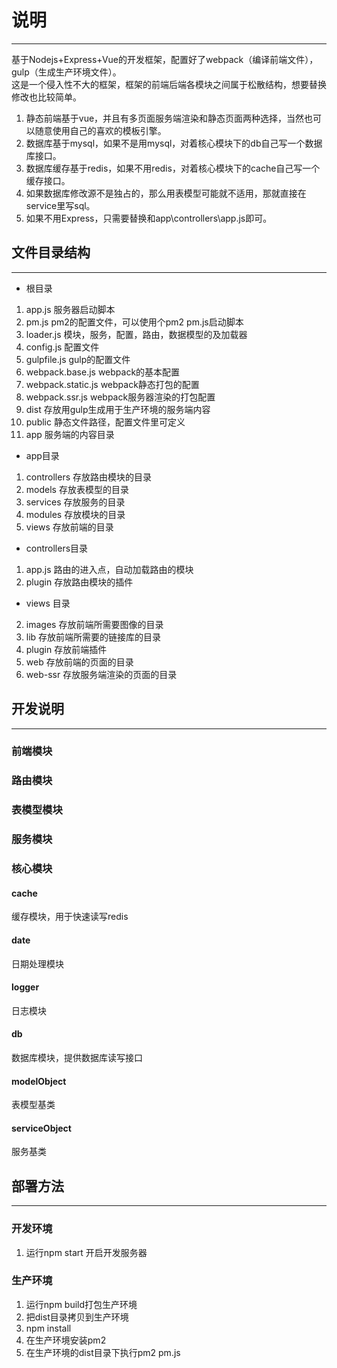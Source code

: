 # 说明
---
基于Nodejs+Express+Vue的开发框架，配置好了webpack（编译前端文件），gulp（生成生产环境文件）。     
这是一个侵入性不大的框架，框架的前端后端各模块之间属于松散结构，想要替换修改也比较简单。     
1. 静态前端基于vue，并且有多页面服务端渲染和静态页面两种选择，当然也可以随意使用自己的喜欢的模板引擎。
2. 数据库基于mysql，如果不是用mysql，对着核心模块下的db自己写一个数据库接口。   
3. 数据库缓存基于redis，如果不用redis，对着核心模块下的cache自己写一个缓存接口。  
4. 如果数据库修改源不是独占的，那么用表模型可能就不适用，那就直接在service里写sql。 
5. 如果不用Express，只需要替换和app\controllers\app.js即可。   
   
## 文件目录结构
---
* 根目录
1. app.js 服务器启动脚本
2. pm.js pm2的配置文件，可以使用个pm2 pm.js启动脚本
3. loader.js 模块，服务，配置，路由，数据模型的及加载器
4. config.js 配置文件
5. gulpfile.js gulp的配置文件
6. webpack.base.js webpack的基本配置
7. webpack.static.js webpack静态打包的配置
8. webpack.ssr.js webpack服务器渲染的打包配置
9. dist 存放用gulp生成用于生产环境的服务端内容
10. public 静态文件路径，配置文件里可定义
11. app 服务端的内容目录
* app目录
1. controllers 存放路由模块的目录
2. models 存放表模型的目录
3. services 存放服务的目录
4. modules 存放模块的目录
5. views 存放前端的目录
* controllers目录
1. app.js 路由的进入点，自动加载路由的模块
2. plugin 存放路由模块的插件
* views 目录
2. images 存放前端所需要图像的目录
3. lib 存放前端所需要的链接库的目录
4. plugin 存放前端插件
5. web 存放前端的页面的目录
6. web-ssr 存放服务端渲染的页面的目录

## 开发说明
---
### 前端模块

### 路由模块

### 表模型模块

### 服务模块

### 核心模块
#### cache
缓存模块，用于快速读写redis
#### date
日期处理模块
#### logger
日志模块
#### db
数据库模块，提供数据库读写接口
#### modelObject
表模型基类
#### serviceObject
服务基类

## 部署方法
---
### 开发环境
1. 运行npm start 开启开发服务器
### 生产环境
1. 运行npm build打包生产环境
2. 把dist目录拷贝到生产环境
3. npm install
4. 在生产环境安装pm2
5. 在生产环境的dist目录下执行pm2  pm.js